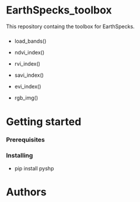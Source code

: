 # EarthSpecks_toolbox
This repository containg the toolbox for EarthSpecks.

##### 

* load_bands()
* ndvi_index()

* rvi_index()

* savi_index()

* evi_index()


* rgb_img()

# Getting started

### Prerequisites

### Installing
* pip install pyshp



# Authors


